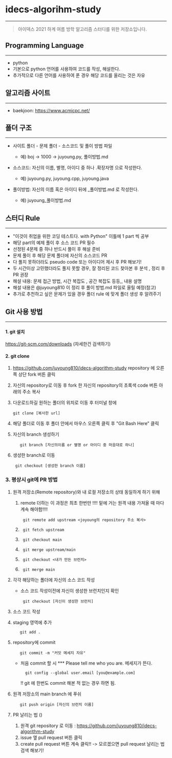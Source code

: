 # idecs-algorihm-study

---

>아이덱스 2021 하계 여름 방학 알고리즘 스터디를 위한 저장소입니다.

## Programming Language

---

+ python
+ 기본으로 python 언어를 사용하여 코드를 작성, 해설한다.
+ 추가적으로 다른 언어를 사용하여 푼 경우 해당 코드를 올리는 것은 자유

## 알고리즘 사이트

---
+ baekjoon: https://www.acmicpc.net/

## 폴더 구조

---
+ 사이트 폴더 - 문제 폴더 - 소스코드 및 풀이 방법 파일
    + 예) boj -> 1000 -> juyoung.py, 풀이방법.md
+ 소스코드: 자신의 이름, 별명, 아이디 중 하나 .확장자명 으로 작성한다.
    + 예) juyoung.py, juyoung.cpp, juyoung.java
  
+ 풀이방법: 자신의 이름 혹은 아이디 뒤에 _풀이방법.md 로 작성한다.
  + 예) juyoung_풀이방법.md
  

## 스터디 Rule

---
+  "이것이 취업을 위한 코딩 테스트다. with Python" 이틀에 1 part 씩 공부
+  해당 part의 예제 풀이 후 소스 코드 PR 필수
+  선정된 4문제 중 하나 반드시 풀이 후 해설 준비
+  문제 풀이 후 해당 문제 폴더에 자신의 소스코드 PR
+  다 풀지 못하더라도 pseudo code 또는 아이디어 제시 후 PR 해보기!
+  두 시간이상 고민했더라도 풀지 못할 경우, 잘 정리된 코드 찾아본 후 분석 , 정리 후 PR 권장
+  해설 내용: 문제 접근 방법, 시간 복잡도 , 공간 복잡도 등등,, 내용 설명
+  해설 내용은 @juyoung810 이 정리 후 풀이 방법.md 파일로 올릴 예정(참고)
+  추가로 추천하고 싶은 문제가 있을 경우 폴더 rule 에 맞게 폴더 생성 후 알려주기

## Git 사용 방법

---
#### 1. git 설치  
https://git-scm.com/downloads (자세한건 검색하기)
#### 2. git clone
1. https://github.com/juyoung810/idecs-algorithm-study repository 에 오른쪽 상단 fork 버튼 클릭
2. 자신의 repository로 이동 후 fork 한 자신의 repository의 초록색 code 버튼 아래의 주소 복사
3. 다운로드하길 원하는 폴더의 위치로 이동 후 터미널 창에

       git clone [복사한 url]

4. 해당 폴더로 이동 후 폴더 안에서 마우스 오른쪽 클릭 후 "Git Bash Here"  클릭
5. 자신의 branch 생성하기

          git branch [자신의이름 or 별명 or 아이디 중 마음대로 하나]

6. 생성한 branch로 이동

        git checkout [생성한 branch 이름]


### 3. 평상시 git에 PR 방법 
1. 원격 저장소(Remote repository)와 내 로컬 저장소의 상태 동일하게 하기 위해

    1. remote 더하는 이 과정은 최초 한번만 !!!! 밑에 거는 원격 내용 가져올 때 마다 계속 해야함!!!!
       
            git remote add upstream <joyoung의 repository 주소 복사> 
    
    2.      git fetch upstream
    3.      git checkout main
    4.      git merge upstream/main
    
    5.      git checkout <내가 만든 브런치>
    6.      git merge main

2. 각각 해당하는 폴더에 자신의 소스 코드 작성
   + 소스 코드 작성이전에 자신이 생성한 브런치인지 확인
   
          git checkout [자신이 생성한 브런치]

3. 소스 코드 작성 

4. staging 영역에 추가

          git add .

5. repository에 commit

          git commit -m "커밋 메세지 자유"

    + 처음 commit 할 시 *** Please tell me who you are. 메세지가 뜬다. 
    
            git config --global user.email [you@example.com]

        !! git 에 한번도 commit 해본 적 없는 경우 하면 됨.

6. 원격 저장소의 main branch 에 푸쉬
  
          git push origin [자신의 브런치 이름]

4. PR 날리는 법 ()
    1. 원격 git repository 로 이동 : https://github.com/juyoung810/idecs-algorithm-study
    2. issue 옆 pull request 버튼 클릭
    3. create pull request 버튼 계속 클릭!! -> 모르겠으면 pull request 날리는 법 검색 해보기!
    


          



     






  
    
    




